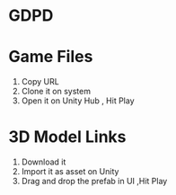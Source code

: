 # GDPD
# Game Files
1) Copy URL
2) Clone it on system
3) Open it on Unity Hub , Hit Play

# 3D Model Links
1) Download it
2) Import it as asset on Unity
3) Drag and drop the prefab in UI ,Hit Play
